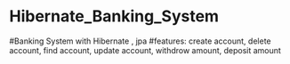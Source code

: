 # Hibernate_Banking_System
#Banking System with Hibernate , jpa
#features: create account, delete account, find account, update account, withdrow amount, deposit amount
